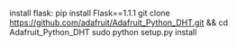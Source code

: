 install flask: pip install Flask==1.1.1
git clone https://github.com/adafruit/Adafruit_Python_DHT.git && cd Adafruit_Python_DHT
sudo python setup.py install